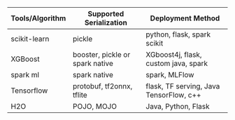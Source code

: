 | Tools/Algorithm | Supported Serialization | Deployment Method |
| --- | --- | --- |
| scikit-learn| pickle | python, flask, spark scikit |
| XGBoost| booster, pickle or spark native | XGboost4j, flask, custom java, spark |
| spark ml | spark native | spark, MLFlow |
| Tensorflow | protobuf, tf2onnx, tflite | flask, TF serving, Java TensorFlow, c++ |
| H2O | POJO, MOJO | Java, Python, Flask |